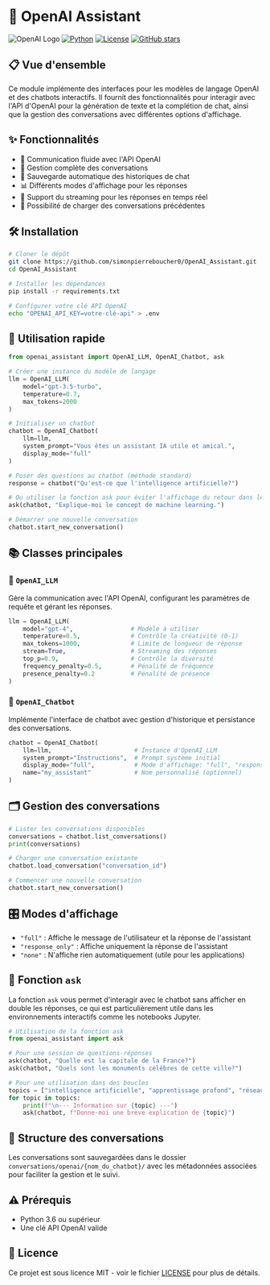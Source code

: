 # 🤖 OpenAI Assistant

![OpenAI Logo](https://img.shields.io/badge/Powered%20by-OpenAI-412991?style=for-the-badge&logo=openai&logoColor=white)
[![Python](https://img.shields.io/badge/Python-3.6+-blue.svg?style=for-the-badge&logo=python&logoColor=white)](https://www.python.org/)
[![License](https://img.shields.io/github/license/simonpierreboucher0/OpenAI_Assistant?style=for-the-badge)](https://github.com/simonpierreboucher0/OpenAI_Assistant/blob/main/LICENSE)
[![GitHub stars](https://img.shields.io/github/stars/simonpierreboucher0/OpenAI_Assistant?style=for-the-badge)](https://github.com/simonpierreboucher0/OpenAI_Assistant/stargazers)

## 📋 Vue d'ensemble

Ce module implémente des interfaces pour les modèles de langage OpenAI et des chatbots interactifs. Il fournit des fonctionnalités pour interagir avec l'API d'OpenAI pour la génération de texte et la complétion de chat, ainsi que la gestion des conversations avec différentes options d'affichage.

## ✨ Fonctionnalités

- 🔄 Communication fluide avec l'API OpenAI
- 💬 Gestion complète des conversations
- 📝 Sauvegarde automatique des historiques de chat
- 📊 Différents modes d'affichage pour les réponses
- 🌊 Support du streaming pour les réponses en temps réel
- 🔄 Possibilité de charger des conversations précédentes

## 🛠️ Installation

```bash
# Cloner le dépôt
git clone https://github.com/simonpierreboucher0/OpenAI_Assistant.git
cd OpenAI_Assistant

# Installer les dépendances
pip install -r requirements.txt

# Configurer votre clé API OpenAI
echo "OPENAI_API_KEY=votre-clé-api" > .env
```

## 🚀 Utilisation rapide

```python
from openai_assistant import OpenAI_LLM, OpenAI_Chatbot, ask

# Créer une instance du modèle de langage
llm = OpenAI_LLM(
    model="gpt-3.5-turbo",
    temperature=0.7,
    max_tokens=2000
)

# Initialiser un chatbot
chatbot = OpenAI_Chatbot(
    llm=llm,
    system_prompt="Vous êtes un assistant IA utile et amical.",
    display_mode="full"
)

# Poser des questions au chatbot (méthode standard)
response = chatbot("Qu'est-ce que l'intelligence artificielle?")

# Ou utiliser la fonction ask pour éviter l'affichage du retour dans les notebooks
ask(chatbot, "Explique-moi le concept de machine learning.")

# Démarrer une nouvelle conversation
chatbot.start_new_conversation()
```

## 📚 Classes principales

### 🧠 `OpenAI_LLM`

Gère la communication avec l'API OpenAI, configurant les paramètres de requête et gérant les réponses.

```python
llm = OpenAI_LLM(
    model="gpt-4",                # Modèle à utiliser
    temperature=0.5,              # Contrôle la créativité (0-1)
    max_tokens=1000,              # Limite de longueur de réponse
    stream=True,                  # Streaming des réponses
    top_p=0.9,                    # Contrôle la diversité
    frequency_penalty=0.5,        # Pénalité de fréquence 
    presence_penalty=0.2          # Pénalité de présence
)
```

### 💬 `OpenAI_Chatbot`

Implémente l'interface de chatbot avec gestion d'historique et persistance des conversations.

```python
chatbot = OpenAI_Chatbot(
    llm=llm,                       # Instance d'OpenAI_LLM
    system_prompt="Instructions",  # Prompt système initial
    display_mode="full",           # Mode d'affichage: "full", "response_only", ou "none"
    name="my_assistant"            # Nom personnalisé (optionnel)
)
```

## 🗂️ Gestion des conversations

```python
# Lister les conversations disponibles
conversations = chatbot.list_conversations()
print(conversations)

# Charger une conversation existante
chatbot.load_conversation("conversation_id")

# Commencer une nouvelle conversation
chatbot.start_new_conversation()
```

## 🎛️ Modes d'affichage

- `"full"` : Affiche le message de l'utilisateur et la réponse de l'assistant
- `"response_only"` : Affiche uniquement la réponse de l'assistant
- `"none"` : N'affiche rien automatiquement (utile pour les applications)

## 🔄 Fonction `ask`

La fonction `ask` vous permet d'interagir avec le chatbot sans afficher en double les réponses, ce qui est particulièrement utile dans les environnements interactifs comme les notebooks Jupyter.

```python
# Utilisation de la fonction ask
from openai_assistant import ask

# Pour une session de questions-réponses
ask(chatbot, "Quelle est la capitale de la France?")
ask(chatbot, "Quels sont les monuments célèbres de cette ville?")

# Pour une utilisation dans des boucles
topics = ["intelligence artificielle", "apprentissage profond", "réseaux de neurones"]
for topic in topics:
    print(f"\n--- Information sur {topic} ---")
    ask(chatbot, f"Donne-moi une brève explication de {topic}")
```

## 📄 Structure des conversations

Les conversations sont sauvegardées dans le dossier `conversations/openai/{nom_du_chatbot}/` avec les métadonnées associées pour faciliter la gestion et le suivi.

## ⚠️ Prérequis

- Python 3.6 ou supérieur
- Une clé API OpenAI valide

## 📝 Licence

Ce projet est sous licence MIT - voir le fichier [LICENSE](https://github.com/simonpierreboucher0/OpenAI_Assistant/blob/main/LICENSE) pour plus de détails.
